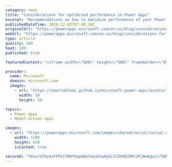 ```yaml
---
category: news
title: "Considerations for optimized performance in Power Apps"
excerpt: "Recommendations on how to maximize performance of your Power Apps "
publishedDateTime: 2020-12-03T07:40:36Z
originalUrl: "https://powerapps.microsoft.com/en-us/blog/considerations-for-optimized-performance-in-power-apps/"
webUrl: "https://powerapps.microsoft.com/en-us/blog/considerations-for-optimized-performance-in-power-apps/"
type: article
quality: 189
heat: 189
published: true

featuredContent: "<iframe width=\"800\" height=\"500\" frameborder=\"0\" src=\"https://www.youtube.com/embed/jcKoqC9Vfmo\" allow=\"accelerometer; autoplay; encrypted-media; gyroscope; picture-in-picture\" allowfullscreen></iframe>"

provider:
  name: Microsoft
  domain: microsoft.com
  images:
    - url: "https://smartableai.github.io/microsoft-power-apps/assets/images/organizations/microsoft.com-50x50.jpg"
      width: 50
      height: 50

topics:
  - Power Apps
  - Model-driven apps

images:
  - url: "https://powerapps.microsoft.com/images/shared/social/social-share-post-ignite.png"
    width: 1200
    height: 630
    isCached: true

secured: "VXoolGf6y4sFFPeI7WHYVwp00atmzuDnwAyGL5lD9XKIDMr2PjWwKgwJ//5WhJG2j+uMD5+rscKsyDbIFc8QZVV7ZK4E77Ky8AyzoiXxYFu6lLxikrLHhVUt4Wfl8iv4Ds0dREz2ocUTn4kUj8YENq8oJSOKiiME9U63mFvLtNrTSN6AqLodZAoQ4uEXMU8kYJdUXN7zrqt0opkmhCT0U1SfvOsmclW88jMktETyTQTj7HhEBhH9i9ISyG/wRk52vEKzJR7CiauRs1/PGFH/R0vQJG0FSBJbxmZNbeoqMFllCPYb+4lUcw2sx1A9dZZbH0U15sEowLayRyisvIutifIVgXGCR3dF2jxP0LJ6DuhC01WjtqHkSZbEZUSTFmL3DXSRSJfEJ8PDtUt03iJ00f9w4BEod4uKde2tVxxyaxB0ZYfMrTudIX7xDgegoFE1lVeTrqVdUnmp01FJJJitEg==;D8cCa2LW04u0B8m8p82qHQ=="
---
```


